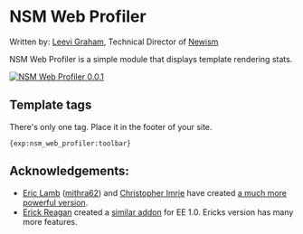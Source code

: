NSM Web Profiler
=================

Written by: [Leevi Graham](http://twitter.com/leevigraham), Technical Director of [Newism](http://newism.com.au)

NSM Web Profiler is a simple module that displays template rendering stats.

[![NSM Web Profiler 0.0.1](http://s3.amazonaws.com/ember/5bs5WrHlIuX0H6fnvSb7dkMjzwUqXiDk_o.png)](http://emberapp.com/leevigraham/images/nsm-web-profiler/sizes/o)

Template tags
-------------

There's only one tag. Place it in the footer of your site.

	{exp:nsm_web_profiler:toolbar}

Acknowledgements:
-----------------

* [Eric Lamb](http://blog.ericlamb.net/ "Eric Lamb") ([mithra62](http://mithra62.com/index "mithra62")) and [Christopher Imrie](https://github.com/ckimrie/ "Christopher Imrie") have created [a much more powerful version](https://github.com/mithra62/ee_debug_toolbar).
* [Erick Reagan](http://erikreagan.com/) created a [similar addon](http://erikreagan.com/projects/er-developer-toolbar/) for EE 1.0. Ericks version has many more features.
